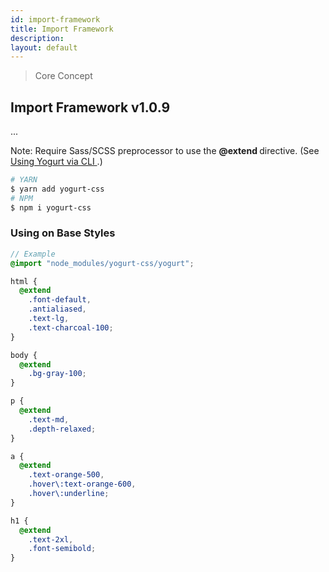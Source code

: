 ```yaml
---
id: import-framework
title: Import Framework
description:
layout: default
---
```


> Core Concept

## Import Framework <span class="ml-1 px-2 py-1 text-sm text-gray-600 bg-gray-300">v1.0.9</span>

...

<y class="my-4 p-3 border-l-8 border-orange-600 text-sm text-orange-600 bg-orange-200">
  <span class="pr-1 font-semibold">
    Note:
  </span>
  Require Sass/SCSS preprocessor to use the
  <strong>
    @extend
  </strong>
  directive. (See
  <a href="/installation/#using-yogurt-via-cli">
    Using Yogurt via CLI
  </a>.)
</y>

```bash
# YARN
$ yarn add yogurt-css
# NPM
$ npm i yogurt-css
```

### Using on Base Styles

```scss
// Example
@import "node_modules/yogurt-css/yogurt";

html {
  @extend
    .font-default,
    .antialiased,
    .text-lg,
    .text-charcoal-100;
}

body {
  @extend
    .bg-gray-100;
}

p {
  @extend
    .text-md,
    .depth-relaxed;
}

a {
  @extend
    .text-orange-500,
    .hover\:text-orange-600,
    .hover\:underline;
}

h1 {
  @extend
    .text-2xl,
    .font-semibold;
}
```

